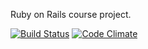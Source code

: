 Ruby on Rails course project.

[![Build Status](https://travis-ci.org/tahuomo/rails-wad.png)](https://travis-ci.org/tahuomo/rails-wad)
[![Code Climate](https://codeclimate.com/github/tahuomo/rails-wad.png)](https://codeclimate.com/github/tahuomo/rails-wad)
